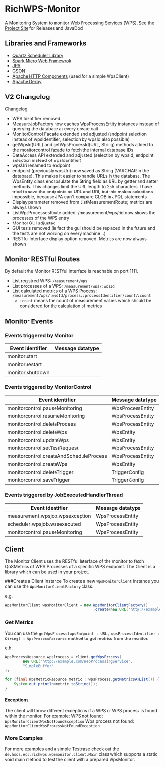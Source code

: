 RichWPS-Monitor
===============

A Monitoring System to monitor Web Processing Services (WPS).
See the [Project Site](http://fruchuxs.github.io/RichWPS-Monitor/) for Releases and JavaDoc!

## Libraries and Frameworks
* [Quartz Scheduler Library](http://quartz-scheduler.org/)
* [Spark Micro Web Framewrok](http://www.sparkjava.com/)
* [JPA](http://www.oracle.com/technetwork/java/javaee/tech/persistence-jsp-140049.html) 
* [GSON](https://code.google.com/p/google-gson/)
* [Apache HTTP Components](http://hc.apache.org/) (used for a simple WpsClient)
* [Apache Derby](http://db.apache.org/derby/)


## V2 Changelog
Changelog: 
* WPS Identifier removed 
* MeasureJobFactory now caches WpsProcessEntity instances instead of querying the database at every create call 
* MonitorControl Facade extended and adjusted (endpoint selection instead of wpsIdentifier, selection by wpsId also possible) 
* getWpsId(URL) and getWpsProcessId(URL, String) methods added to the monitorcontrol facade to fetch the internal database IDs 
* DataAccess API extended and adjusted (selection by wpsId, endpoint selection instead of wpsIdentifier) 
* wpsUri renamed to endpoint 
* endpoint (previously wpsUri) now saved as String (VARCHAR in the database). This makes it easier to handle URLs in the database. The WpsEntity class encapsulate the String field as URL by getter and setter methods. This changes limit the URL length to 255 characters. I have tried to save the endpoints as URL and URI, but this makes selections impossible, because JPA can't compare CLOB in JPQL statements
* Display parameter removed from ListMeasurementRoute; metrics are always shown 
* ListWpsProcessesRoute added. /measurement/wps/:id now shows the processes of the WPS entry 
* Monitor GUI adjusted 
* GUI tests removed (in fact the gui should be replaced in the future and the tests are not working on every machine ..) 
* RESTful Interface display option removed.  Metrics are now always shown

## Monitor RESTful Routes
By default the Monitor RESTful Interface is reachable on port 1111.

* List registred WPS: `/measurement/wps` 
* List processes of a WPS: `/measurement/wps/:wpsId`
* List calculated metrics of a WPS Process: `/measurement/wps/:wpdId/process/:processIdentifier/count/:count` 
   * `:count` means the count of measurement values which should be considered for the calculation of metrics

## Monitor Events

### Events triggered by Monitor

| Event identifier                        | Message datatype  |
|-----------------------------------------| ----------------- |
| monitor.start                           |                   |
| monitor.restart                         |                   |
| monitor.shutdown                        |                   |

### Events triggered by MonitorControl

| Event identifier                        | Message datatype  |
|-----------------------------------------| ----------------- |
| monitorcontrol.pauseMonitoring          | WpsProcessEntity  |
| monitorcontrol.resumeMonitoring         | WpsProcessEntity  |
| monitorcontrol.deleteProcess            | WpsProcessEntity  |
| monitorcontrol.deleteWps                | WpsEntity         |
| monitorcontrol.updateWps                | WpsEntity         |
| monitorcontrol.setTestRequest           | WpsProcessEntity  |
| monitorcontrol.createAndScheduleProcess | WpsProcessEntity  |
| monitorcontrol.createWps                | WpsEntity         |  
| monitorcontrol.deleteTrigger            | TriggerConfig     |
| monitorcontrol.saveTrigger              | TriggerConfig     |

### Events triggered by JobExecutedHandlerThread

| Event identifier                        | Message datatype  |
|-----------------------------------------| ----------------- |
| measurement.wpsjob.wpsexception         | WpsProcessEntity  |
| scheduler.wpsjob.wasexecuted            | WpsProcessEntity  |
| monitorcontrol.pauseMonitoring          | WpsProcessEntity  |

## Client
The Monitor Client uses the RESTful Interface of the monitor to fetch QoSMetrics of WPS Processes of a specific WPS endpoint. The Client is a library which can be used in your project.

###Create a Client instance
To create a new `WpsMonitorClient` instance you can use the `WpsMonitorClientFactory` class.

e.g.
``` java
WpsMonitorClient wpsMonitorClient = new WpsMonitorClientFactory()
                                        .create(new URL("http://example.com:1111/"));
```

### Get Metrics 
You can use the `getWpsProcess(wpsEndpoint : URL, wpsProcessIdentifier : String) : WpsProcessResource` method to get metrics from the monitor.

e.h.
``` java 
WpsProcessResource wpsProcess = client.getWpsProcess(
		new URL("http://example.com/WebProcessingService", 
		"SimpleBuffer"
);

for (final WpsMetricResource metric : wpsProcess.getMetricsAsList()) {
	System.out.println(metric.toString());
}
```

#### Exceptions
The client will throw different exceptions if a WPS or WPS process is found within the monitor. For example:
WPS not found: `WpsMonitorClientWpsNotFoundException`
Wps process not found: `WpsMonitorClientWpsProcessNotFoundException` 

### More Examples
For more examples and a simple Testcase check out the `de.hsos.ecs.richwps.wpsmonitor.client.Main` class which supports a static void main method to test the client with a prepared WpsMonitor.
